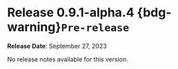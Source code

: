 # Release 0.9.1-alpha.4 {bdg-warning}`Pre-release`

**Release Date**: September 27, 2023

No release notes available for this version.
